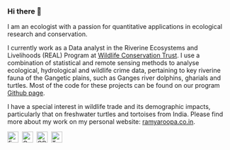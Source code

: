 ### Hi there 👋

I am an ecologist with a passion for quantitative applications in ecological research and conservation.

I currently work as a Data analyst in the Riverine Ecosystems and Livelihoods (REAL) Program at <a href="https://www.wildlifeconservationtrust.org/">Wildlife Conservation Trust</a>. I use a combination of statistical and remote sensing methods to analyse ecological, hydrological and wildlife crime data, pertaining to key riverine fauna of the Gangetic plains, such as Ganges river dolphins, gharials and turtles. Most of the code for these projects can be found on our program <a href="https://github.com/orgs/WCT-Riverine-Ecology-And-Livelihoods/repositories">Github page</a>.

I have a special interest in wildlife trade and its demographic impacts, particularly that on freshwater turtles and tortoises from India. Please find more about my work on my personal website: <a href="https://ramyaroopa.co.in">ramyaroopa.co.in</a>.  

<a href="mailto:ramyu.wildlife94@gmail.com"><img src="https://img.shields.io/badge/Gmail-D14836?style=for-the-badge&logo=gmail&logoColor=white" height="25" alt="Email" /></a>&nbsp;
<a href="https://scholar.google.com/citations?user=GcaX4lgAAAAJ"><img src="https://img.shields.io/badge/-Google%20Scholar-4285F4?logo=google-scholar&logoColor=white&style=for-the-badge&logoWidth=20" height="25" alt="Google Scholar" /></a>&nbsp;
<a href="http://orcid.org/0000-0002-6532-6090"><img src="https://img.shields.io/badge/-ORCID-A6CE39?style=for-the-badge&logo=ORCID&logoColor=white" height="25" alt="ORCID" /></a>&nbsp;
<a href="https://twitter.com/ramyaroopa3"><img src="https://img.shields.io/twitter/follow/ramyaroopa3?style=for-the-badge&logo=twitter&logoColor=Blue" height="25" alt="Twitter" /></a>&nbsp;
